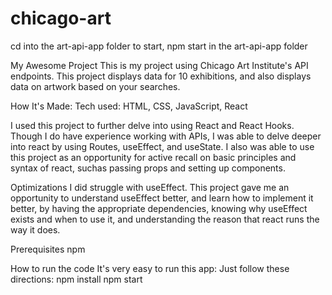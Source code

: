 # chicago-art
cd into the art-api-app folder
to start, npm start in the art-api-app folder


My Awesome Project
This is my project using Chicago Art Institute's API endpoints. This project displays data for 10 exhibitions, and also displays data on artwork based on your searches.

How It's Made:
Tech used: HTML, CSS, JavaScript, React

I used this project to further delve into using React and React Hooks. Though I do have experience working with APIs, I was able to delve deeper into react by using Routes, useEffect, and useState. I also was able to use this project as an opportunity for active recall on basic principles and syntax of react, suchas passing props and setting up components.

Optimizations
I did struggle with useEffect. This project gave me an opportunity to understand useEffect better, and learn how to implement it better, by having the appropriate dependencies, knowing why useEffect exists and when to use it, and understanding the reason that react runs the way it does. 

Prerequisites
npm

How to run the code
It's very easy to run this app: Just follow these directions:
npm install
npm start